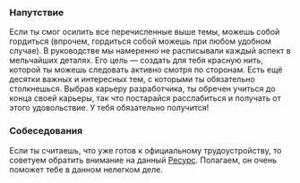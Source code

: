 ### Напутствие

Если ты смог осилить все перечисленные выше темы, можешь собой гордиться (впрочем, гордиться собой можешь при любом удобном случае). В руководстве мы намеренно не расписывали каждый аспект в мельчайших деталях. Его цель — создать для тебя красную нить, которой ты можешь следовать активно смотря по сторонам. Есть ещё десятки важных и интересных тем, с которыми ты обязательно столкнешься. Выбрав карьеру разработчика, ты обречен учиться до конца своей карьеры, так что постарайся расслабиться и получать от этого удовольствие. У тебя обязательно получится!

### Собеседования

Если ты считаешь, что уже готов к официальному трудоустройству, то советуем обратить внимание на данный [Ресурс](https://github.com/enhorse/java-interview). Полагаем, он очень поможет тебе в данном нелегком деле.